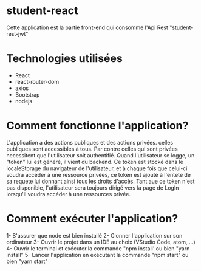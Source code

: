 # student-react
Cette application est la partie front-end qui consomme l'Api Rest "student-rest-jwt"

# Technologies utilisées
  * React 
  * react-router-dom
  * axios
  * Bootstrap
  * nodejs
  
# Comment fonctionne l'application?
L'application a des actions publiques et des actions privées. celles publiques sont accessibles à tous. Par contre celles qui sont privées necessitent que l'utilisateur soit authentifié. Quand l'utilisateur se logge, un "token" lui est généré, il vient du backend. Ce token est stocké dans le localeStorage du navigateur de l'utilisateur, et à chaque fois que celui-ci voudra accéder à une ressource privées, ce token est ajouté à l'entete de sa requete lui donnant ainsi tous les droits d'accès. Tant aue ce token n'est pas disponible, l'utilisateur sera toujours dirigé vers la page de LogIn lorsqu'il voudra accéder à une ressources privée.

# Comment exécuter l'application?
  1- S'assurer que node est bien installé
  2- Clonner l'application sur son ordinateur
  3- Ouvrir le projet dans un IDE au choix (VStudio Code, atom, ...)
  4- Ouvrir le terminal et exécuter la commande "npm install' ou bien "yarn install"
  5- Lancer l'application en exécutant la commande "npm start" ou bien "yarn start"
